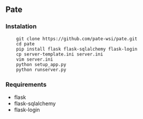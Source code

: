 Pate
----

### Instalation

        git clone https://github.com/pate-wsi/pate.git
        cd pate
        pip install flask flask-sqlalchemy flask-login
        cp server-template.ini server.ini
        vim server.ini
        python setup_app.py
        python runserver.py


### Requirements

  - flask
  - flask-sqlalchemy
  - flask-login
